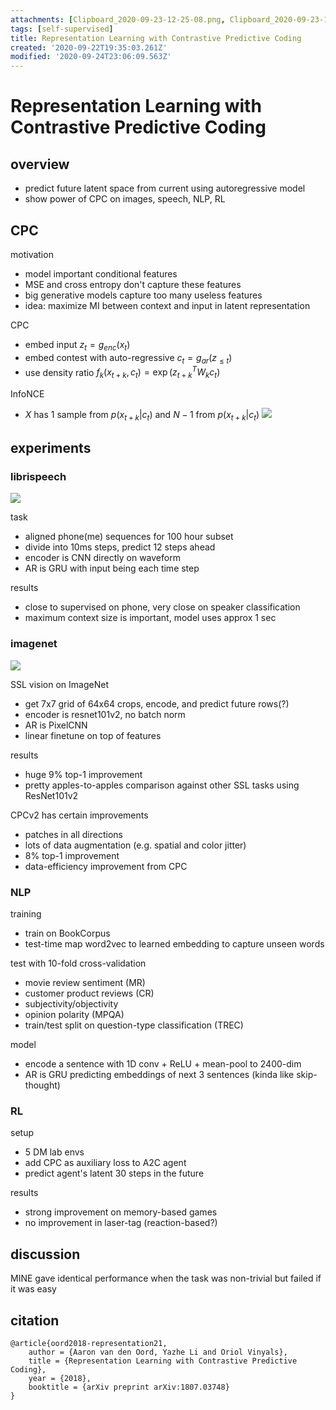 ```yaml
---
attachments: [Clipboard_2020-09-23-12-25-08.png, Clipboard_2020-09-23-17-40-53.png, Clipboard_2020-09-23-19-54-54.png]
tags: [self-supervised]
title: Representation Learning with Contrastive Predictive Coding
created: '2020-09-22T19:35:03.261Z'
modified: '2020-09-24T23:06:09.563Z'
---
```


# Representation Learning with Contrastive Predictive Coding

## overview

- predict future latent space from current using autoregressive model
- show power of CPC on images, speech, NLP, RL

## CPC

motivation
- model important conditional features
- MSE and cross entropy don't capture these features
- big generative models capture too many useless features
- idea: maximize MI between context and input in latent representation

CPC
- embed input $z_t = g_{enc}(x_t)$
- embed contest with auto-regressive $c_t = g_{ar}(z_{\leq t})$
- use density ratio $f_k(x_{t+k},c_t) = \exp(z^T_{t+k}W_kc_t)$

InfoNCE
- $X$ has 1 sample from $p(x_{t+k}|c_t)$ and $N-1$ from $p(x_{t+k}|c_t)$
![](@attachment/Clipboard_2020-09-23-12-25-08.png)

## experiments

### librispeech

![](@attachment/Clipboard_2020-09-23-19-54-54.png)

task
- aligned phone(me) sequences for 100 hour subset
- divide into 10ms steps, predict 12 steps ahead
- encoder is CNN directly on waveform
- AR is GRU with input being each time step

results
- close to supervised on phone, very close on speaker classification
- maximum context size is important, model uses approx 1 sec

### imagenet

![](@attachment/Clipboard_2020-09-23-17-40-53.png)

SSL vision on ImageNet
- get 7x7 grid of 64x64 crops, encode, and predict future rows(?)
- encoder is resnet101v2, no batch norm
- AR is PixelCNN
- linear finetune on top of features

results
- huge 9% top-1 improvement
- pretty apples-to-apples comparison against other SSL tasks using ResNet101v2

CPCv2 has certain improvements
- patches in all directions
- lots of data augmentation (e.g. spatial and color jitter)
- 8% top-1 improvement
- data-efficiency improvement from CPC

### NLP

training
- train on BookCorpus
- test-time map word2vec to learned embedding to capture unseen words

test with 10-fold cross-validation
- movie review sentiment (MR)
- customer product reviews (CR)
- subjectivity/objectivity
- opinion polarity (MPQA)
- train/test split on question-type classification (TREC)

model
- encode a sentence with 1D conv + ReLU + mean-pool to 2400-dim
- AR is GRU predicting embeddings of next 3 sentences (kinda like skip-thought)

### RL

setup 
- 5 DM lab envs
- add CPC as auxiliary loss to A2C agent
- predict agent's latent 30 steps in the future

results 
- strong improvement on memory-based games
- no improvement in laser-tag (reaction-based?)

## discussion

MINE gave identical performance when the task was non-trivial but failed if it was easy


## citation

```
@article{oord2018-representation21,
    author = {Aaron van den Oord, Yazhe Li and Oriol Vinyals},
    title = {Representation Learning with Contrastive Predictive Coding},
    year = {2018},
    booktitle = {arXiv preprint arXiv:1807.03748}
}
```
